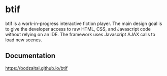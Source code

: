 # btif

btif is a work-in-progress interactive fiction player. The main design goal is to give the developer access to raw HTML, CSS, and Javascript code without relying on an IDE. The framework uses Javascript AJAX calls to load new scenes.

## Documentation

https://bodzaital.github.io/btif
